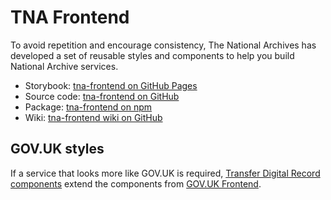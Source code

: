 # TNA Frontend

To avoid repetition and encourage consistency, The National Archives has developed a set of reusable styles and components to help you build National Archive services.

- Storybook: [tna-frontend on GitHub Pages](https://nationalarchives.github.io/tna-frontend/)
- Source code: [tna-frontend on GitHub](https://github.com/nationalarchives/tna-frontend)
- Package: [tna-frontend on npm](https://www.npmjs.com/package/@nationalarchives/frontend)
- Wiki: [tna-frontend wiki on GitHub](https://github.com/nationalarchives/tna-frontend/wiki)

## GOV.UK styles

If a service that looks more like GOV.UK is required, [Transfer Digital Record components](https://github.com/nationalarchives/tdr-components) extend the components from [GOV.UK Frontend](https://frontend.design-system.service.gov.uk/).

